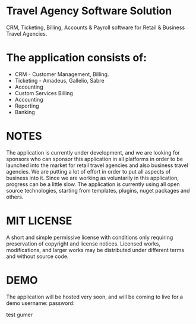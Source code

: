 # Travel Agency Software Solution
CRM, Ticketing, Billing, Accounts &amp; Payroll software for Retail &amp; Business Travel Agencies.

# The application consists of:
<ul>
    <li>CRM - Customer Management, Billing.</li>
    <li>Ticketing - Amadeus, Gallelio, Sabre</li>
    <li>Accounting</li>
    <li>Custom Services Billing</li>
    <li>Accounting</li>
    <li>Reporting</li>
    <li>Banking</li>
</ul>

# NOTES
The application is currently under development, and we are looking for sponsors who can sponsor this application in all platforms in order to be launched into the market for retail travel agencies and also business travel agencies. We are putting a lot of effort in order to put all aspects of business into it. Since we are working as voluntarily in this application, progress can be a little slow. The application is currently using all open source technologies, starting from templates, plugins, nuget packages and others.

# MIT LICENSE
A short and simple permissive license with conditions only requiring preservation of copyright and license notices. Licensed works, modifications, and larger works may be distributed under different terms and without source code.

# DEMO
The application will be hosted very soon, and will be coming to live for a demo
username:
password:

test gumer  